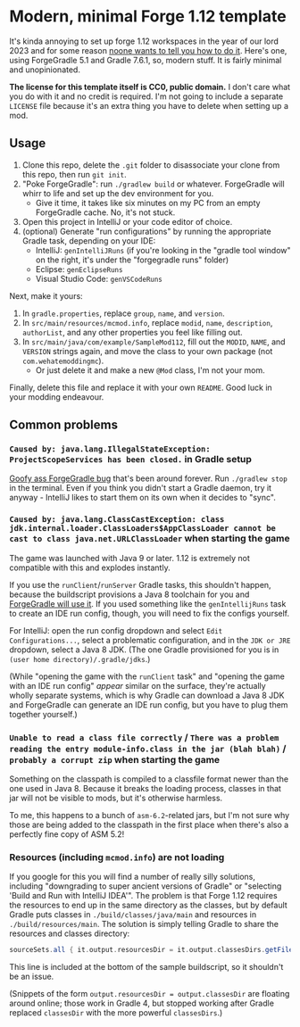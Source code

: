 # Modern, minimal Forge 1.12 template

It's kinda annoying to set up forge 1.12 workspaces in the year of our lord 2023 and for some reason [noone wants to tell you how to do it](https://www.reddit.com/r/feedthebeast/comments/11wykah/). Here's one, using ForgeGradle 5.1 and Gradle 7.6.1, so, modern stuff. It is fairly minimal and unopinionated.

**The license for this template itself is CC0, public domain.** I don't care what you do with it and no credit is required. I'm not going to include a separate `LICENSE` file because it's an extra thing you have to delete when setting up a mod.

## Usage

1. Clone this repo, delete the `.git` folder to disassociate your clone from this repo, then run `git init`.
2. "Poke ForgeGradle": run `./gradlew build` or whatever. ForgeGradle will whirr to life and set up the dev environment for you.
   * Give it time, it takes like six minutes on my PC from an empty ForgeGradle cache. No, it's not stuck.
3. Open this project in IntelliJ or your code editor of choice.
4. (optional) Generate "run configurations" by running the appropriate Gradle task, depending on your IDE:
   * IntelliJ: `genIntelliJRuns` (if you're looking in the "gradle tool window" on the right, it's under the "forgegradle runs" folder)
   * Eclipse: `genEclipseRuns`
   * Visual Studio Code: `genVSCodeRuns`

Next, make it yours:

1. In `gradle.properties`, replace `group`, `name`, and `version`.
2. In `src/main/resources/mcmod.info`, replace `modid`, `name`, `description`, `authorList`, and any other properties you feel like filling out.
3. In `src/main/java/com/example/SampleMod112`, fill out the `MODID`, `NAME`, and `VERSION` strings again, and move the class to your own package (not `com.wehatemoddingmc`).
   * Or just delete it and make a new `@Mod` class, I'm not your mom.

Finally, delete this file and replace it with your own `README`. Good luck in your modding endeavour.

## Common problems

### `Caused by: java.lang.IllegalStateException: ProjectScopeServices has been closed.` in Gradle setup 

[Goofy ass ForgeGradle bug](https://github.com/MinecraftForge/ForgeGradle/issues/563) that's been around forever. Run `./gradlew stop` in the terminal. Even if you think you didn't start a Gradle daemon, try it anyway - IntelliJ likes to start them on its own when it decides to "sync".

### `Caused by: java.lang.ClassCastException: class jdk.internal.loader.ClassLoaders$AppClassLoader cannot be cast to class java.net.URLClassLoader` when starting the game

The game was launched with Java 9 or later. 1.12 is extremely not compatible with this and explodes instantly.

If you use the `runClient`/`runServer` Gradle tasks, this shouldn't happen, because the buildscript provisions a Java 8 toolchain for you and [ForgeGradle will use it](https://github.com/MinecraftForge/ForgeGradle/blob/0a2c70fc412a4c461db50bc20d77164fd5ff6bfa/src/common/java/net/minecraftforge/gradle/common/util/runs/RunConfigGenerator.java#L266-L267). If you used something like the `genIntellijRuns` task to create an IDE run config, though, you will need to fix the configs yourself.

For IntelliJ: open the run config dropdown and select `Edit Configurations...`, select a problematic configuration, and in the `JDK or JRE` dropdown, select a Java 8 JDK. (The one Gradle provisioned for you is in `(user home directory)/.gradle/jdks`.)

(While "opening the game with the `runClient` task" and "opening the game with an IDE run config" *appear* similar on the surface, they're actually wholly separate systems, which is why Gradle can download a Java 8 JDK and ForgeGradle can generate an IDE run config, but you have to plug them together yourself.)

### `Unable to read a class file correctly` / `There was a problem reading the entry module-info.class in the jar (blah blah)` / `probably a corrupt zip` when starting the game

Something on the classpath is compiled to a classfile format newer than the one used in Java 8. Because it breaks the loading process, classes in that jar will not be visible to mods, but it's otherwise harmless.

To me, this happens to a bunch of `asm-6.2`-related jars, but I'm not sure why those are being added to the classpath in the first place when there's also a perfectly fine copy of ASM 5.2!

### Resources (including `mcmod.info`) are not loading

If you google for this you will find a number of really silly solutions, including "downgrading to super ancient versions of Gradle" or "selecting 'Build and Run with IntelliJ IDEA'". The problem is that Forge 1.12 requires the resources to end up in the same directory as the classes, but by default Gradle puts classes in `./build/classes/java/main` and resources in `./build/resources/main`. The solution is simply telling Gradle to share the resources and classes directory:

```groovy
sourceSets.all { it.output.resourcesDir = it.output.classesDirs.getFiles().iterator().next() }
```

This line is included at the bottom of the sample buildscript, so it shouldn't be an issue.

(Snippets of the form `output.resourcesDir = output.classesDir` are floating around online; those work in Gradle 4, but stopped working after Gradle replaced `classesDir` with the more powerful `classesDirs`.)